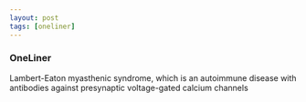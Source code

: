 ```yaml
---
layout: post
tags: [oneliner]
---
```



### OneLiner

Lambert-Eaton myasthenic syndrome, which is an autoimmune disease with antibodies against presynaptic voltage-gated calcium channels
